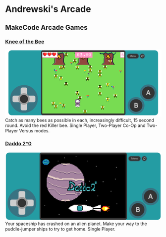 # Andrewski's Arcade
## MakeCode Arcade Games

### [Knee of the Bee](https://andrew-ski.github.io/knee-of-the-bee/)
[<img src="Kob1P.png">](https://andrew-ski.github.io/knee-of-the-bee/)
Catch as many bees as possible in each, increasingly difficult, 15 second round. Avoid the red Killer bee. 
Single Player, Two-Player Co-Op and Two-Player Versus modes.


### [Daddo 2^0](https://andrew-ski.github.io/daddos-escape/)
[<img src="DaddoTitle.png">](https://andrew-ski.github.io/daddos-escape/)
Your spaceship has crashed on an alien planet. Make your way to the puddle-jumper ships to try to get home.
Single Player.
